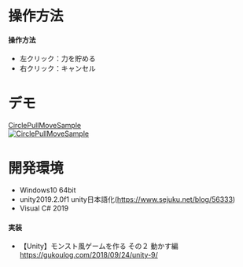 # 操作方法
#### 操作方法  
- 左クリック：力を貯める
- 右クリック：キャンセル

# デモ
[CirclePullMoveSample](https://little-hoge.github.io/CirclePullMoveSample/)  
[![CirclePullMoveSample](https://user-images.githubusercontent.com/3638785/93017563-b2e6e580-f604-11ea-8c24-85ac2dd82829.gif)](https://little-hoge.github.io/CirclePullMoveSample/)

# 開発環境
- Windows10 64bit
- unity2019.2.0f1  unity日本語化(https://www.sejuku.net/blog/56333)
- Visual C# 2019

#### 実装
- 【Unity】モンスト風ゲームを作る その２ 動かす編  
https://gukoulog.com/2018/09/24/unity-9/
